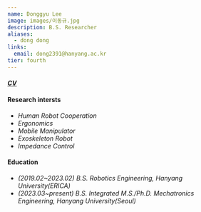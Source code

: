 ```yaml
---
name: Donggyu Lee
image: images/이동규.jpg
description: B.S. Researcher
aliases:
  - dong dong
links:
  email: dong2391@hanyang.ac.kr
tier: fourth
---
```


#### ***[CV](../asset/DonggyuLee_cv.pdf)***   

#### **Research intersts**
- *Human Robot Cooperation*
- *Ergonomics*
- *Mobile Manipulator*
- *Exoskeleton Robot*
- *Impedance Control*


#### **Education**
- *(2019.02~2023.02) B.S. Robotics Engineering, Hanyang University(ERICA)*
- *(2023.03~present) B.S.  Integrated M.S./Ph.D. Mechatronics Engineering, Hanyang University(Seoul)*
